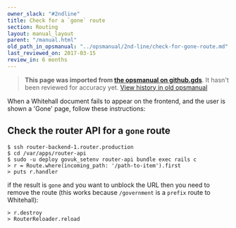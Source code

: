 ```yaml
---
owner_slack: "#2ndline"
title: Check for a `gone` route
section: Routing
layout: manual_layout
parent: "/manual.html"
old_path_in_opsmanual: "../opsmanual/2nd-line/check-for-gone-route.md"
last_reviewed_on: 2017-03-15
review_in: 6 months
---
```


> **This page was imported from [the opsmanual on github.gds](https://github.gds/gds/opsmanual)**.
It hasn't been reviewed for accuracy yet.
[View history in old opsmanual](https://github.gds/gds/opsmanual/tree/master/2nd-line/check-for-gone-route.md)


When a Whitehall document fails to appear on the frontend, and the user
is shown a 'Gone' page, follow these instructions:

## Check the router API for a `gone` route

    $ ssh router-backend-1.router.production
    $ cd /var/apps/router-api
    $ sudo -u deploy govuk_setenv router-api bundle exec rails c
    > r = Route.where(incoming_path: '/path-to-item').first
    > puts r.handler

if the result is `gone` and you want to unblock the URL then you need to
remove the route (this works because `/government` is a `prefix` route
to Whitehall):

    > r.destroy
    > RouterReloader.reload
